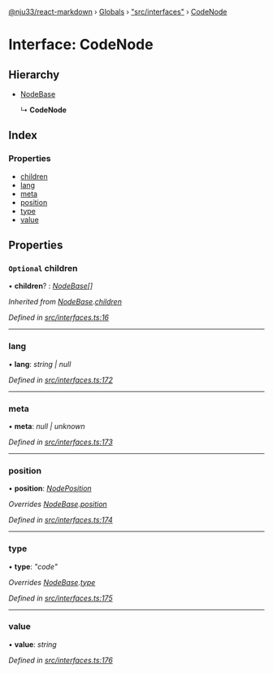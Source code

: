 [@nju33/react-markdown](../README.md) › [Globals](../globals.md) › ["src/interfaces"](../modules/_src_interfaces_.md) › [CodeNode](_src_interfaces_.codenode.md)

# Interface: CodeNode

## Hierarchy

* [NodeBase](_src_interfaces_.nodebase.md)

  ↳ **CodeNode**

## Index

### Properties

* [children](_src_interfaces_.codenode.md#optional-children)
* [lang](_src_interfaces_.codenode.md#lang)
* [meta](_src_interfaces_.codenode.md#meta)
* [position](_src_interfaces_.codenode.md#position)
* [type](_src_interfaces_.codenode.md#type)
* [value](_src_interfaces_.codenode.md#value)

## Properties

### `Optional` children

• **children**? : *[NodeBase](_src_interfaces_.nodebase.md)[]*

*Inherited from [NodeBase](_src_interfaces_.nodebase.md).[children](_src_interfaces_.nodebase.md#optional-children)*

*Defined in [src/interfaces.ts:16](https://github.com/nju33/react-markdown/blob/b4ce032/src/interfaces.ts#L16)*

___

###  lang

• **lang**: *string | null*

*Defined in [src/interfaces.ts:172](https://github.com/nju33/react-markdown/blob/b4ce032/src/interfaces.ts#L172)*

___

###  meta

• **meta**: *null | unknown*

*Defined in [src/interfaces.ts:173](https://github.com/nju33/react-markdown/blob/b4ce032/src/interfaces.ts#L173)*

___

###  position

• **position**: *[NodePosition](_src_interfaces_.nodeposition.md)*

*Overrides [NodeBase](_src_interfaces_.nodebase.md).[position](_src_interfaces_.nodebase.md#position)*

*Defined in [src/interfaces.ts:174](https://github.com/nju33/react-markdown/blob/b4ce032/src/interfaces.ts#L174)*

___

###  type

• **type**: *"code"*

*Overrides [NodeBase](_src_interfaces_.nodebase.md).[type](_src_interfaces_.nodebase.md#type)*

*Defined in [src/interfaces.ts:175](https://github.com/nju33/react-markdown/blob/b4ce032/src/interfaces.ts#L175)*

___

###  value

• **value**: *string*

*Defined in [src/interfaces.ts:176](https://github.com/nju33/react-markdown/blob/b4ce032/src/interfaces.ts#L176)*
